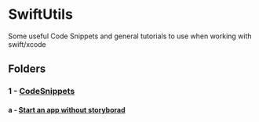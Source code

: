# SwiftUtils
Some useful Code Snippets and general tutorials to use when working with swift/xcode 


## Folders
### 1 - [CodeSnippets](https://github.com/tbdbatista/SwiftUtils/tree/main/CodeSnippets)
#### a - [Start an app without storyborad](https://github.com/tbdbatista/SwiftUtils/blob/main/CodeSnippets/NoStoryboardStartConfiguration.md)
